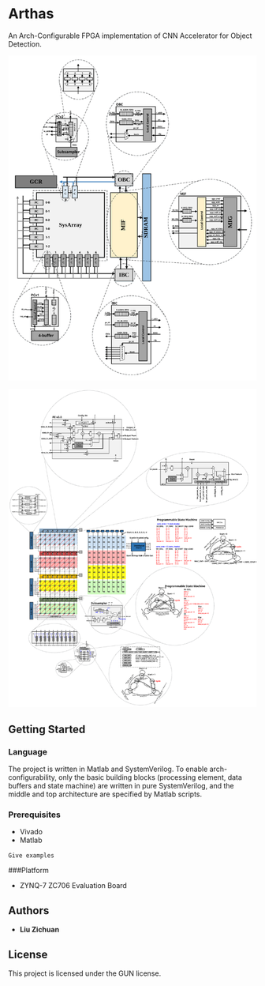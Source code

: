 # Arthas
An Arch-Configurable FPGA implementation of CNN Accelerator for Object Detection. 

![top_arch](https://github.com/LiuZichuan/Arthas/blob/master/fig/top.svg)

![top_arch](https://github.com/LiuZichuan/Arthas/blob/master/fig/array.svg)

## Getting Started

### Language
The project is written in Matlab and SystemVerilog. To enable arch-configurability, only the basic building blocks (processing element, data buffers and state machine) are written in pure SystemVerilog, and the middle and top architecture are specified by Matlab scripts.

### Prerequisites
* Vivado
* Matlab

```
Give examples
```

###Platform
* ZYNQ-7 ZC706 Evaluation Board

## Authors

* **Liu Zichuan** 

## License

This project is licensed under the GUN license.


